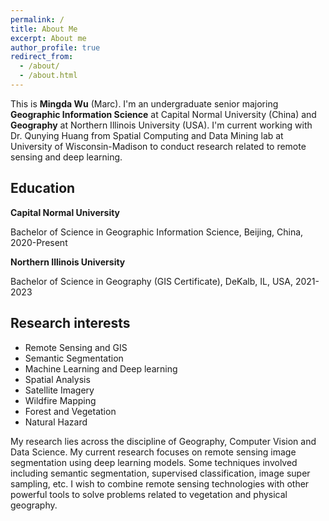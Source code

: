 ```yaml
---
permalink: /
title: About Me
excerpt: About me
author_profile: true
redirect_from:
  - /about/
  - /about.html
---
```

This is **Mingda Wu** (Marc). I'm an undergraduate senior majoring **Geographic Information Science** at Capital Normal University (China) and **Geography** at Northern Illinois University (USA). I'm current working with Dr. Qunying Huang from Spatial Computing and Data Mining lab at University of Wisconsin-Madison to conduct research related to remote sensing and deep learning. 

## Education
 **Capital Normal University**

Bachelor of Science in Geographic Information Science, Beijing, China, 2020-Present

**Northern Illinois University**

Bachelor of Science in Geography (GIS Certificate), DeKalb, IL, USA, 2021-2023

## Research interests
- Remote Sensing and GIS
- Semantic Segmentation
- Machine Learning and Deep learning
- Spatial Analysis
- Satellite Imagery
- Wildfire Mapping
- Forest and Vegetation
- Natural Hazard

My research lies across the discipline of Geography, Computer Vision and Data Science. My current research focuses on remote sensing image segmentation using deep learning models. Some techniques involved including semantic segmentation, supervised classification, image super sampling, etc. I wish to combine remote sensing technologies with other powerful tools to solve problems related to vegetation and physical geography.
